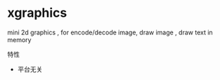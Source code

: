 # xgraphics
mini 2d graphics , for encode/decode image,  draw image , draw text in memory

特性

- 平台无关



